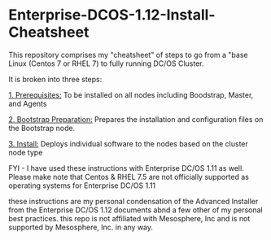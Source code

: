 # Enterprise-DCOS-1.12-Install-Cheatsheet

This repository comprises my "cheatsheet" of steps to go from a "base Linux (Centos 7 or RHEL 7) to fully running DC/OS Cluster.

It is broken into three steps:

[1. Prerequisites:](https://github.com/jdyver/Enterprise-DC-OS-LATEST-Install-Cheatsheet/blob/master/1%20-%20Prerequisites.md) To be installed on all nodes including Boodstrap, Master, and Agents

[2. Bootstrap Preparation:](https://github.com/jdyver/Enterprise-DC-OS-LATEST-Install-Cheatsheet/blob/master/2%20-%20Bootstrap%20Preparation.md) Prepares the installation and configuration files on the Bootstrap node.

[3. Install:](https://github.com/jdyver/Enterprise-DC-OS-LATEST-Install-Cheatsheet/blob/master/3%20-%20Installation.md)  Deploys individual software to the nodes based on the cluster node type

FYI - I have used these instructions with Enterprise DC/OS 1.11 as well.  Please make note that Centos & RHEL 7.5 are not officially supported as operating systems for Enterprise DC/OS 1.11

these instructions are my personal condensation of the Advanced Installer from the Enterprise DC/OS 1.12 documents abnd a few other of my personal best practices.  this repo is not affiliated with Mesosphere, Inc and is not supported by Mesosphere, Inc. in any way.

